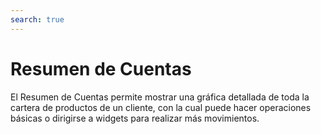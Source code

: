 ```yaml
---
search: true
---
```


# Resumen de Cuentas

El Resumen de Cuentas permite mostrar una gráfica detallada de toda la cartera de productos de un cliente, con la cual puede hacer operaciones básicas o dirigirse a widgets para realizar más movimientos.

<iframe id="widgetFrame" src="https://widgets-es.modyo.com/personas/summary" width="100%"  frameBorder="0"  style="visibility:hidden;overflow:auto;margin-top:20px;"/>


## Funciones

Presenta la posición del cliente en los distintos productos que tiene con la institución financiera. (Cuentas y Tarjetas).

Los resúmenes individuales presentan la información del producto específico de manera numérica y gráfica.

### Propiedades

#### Cuenta Corriente

La sección de Cuenta Corriente permite ver un resumen general de los montos disponibles, además de acceso a operaciones como transferencias y movimientos.

| Funcionalidad    | Descripción                                                                              |
|:-----------------|:-----------------------------------------------------------------------------------------|
| Saldo disponible | Muestra el saldo total disponible en la cuenta corriente.                                |
| Total Cargos     | Permite ver el total de cargos de cada cuenta.                                           |
| Total Abonos     | Muestra el total de abonos o depósitos que se le han hecho a una cuenta.                 |
| Linea de Crédito | Muestra el estado de la línea de crédito de la cuenta.                                   |
| Monto disponible | Muestra el monto total disponible en la línea de crédito de la cuenta.                   |
| Transferir       | Deriva al widget de Transferencias de cada cuenta.                                       |
| Movimientos      | Deriva al widget de Movimientos de la cuenta, para ver detalladamente cada uno de ellos. |

#### Cuenta Vista

Esta sección tiene las mismas funciones que la de Cuenta Corriente. Sin embargo, sólo cambia en la sección Linea de Crédito, donde se reemplaza por los últimos movimientos y cargos realizados al producto.

| Funcionalidad       | Descripción                                                                                            |
|:--------------------|:-------------------------------------------------------------------------------------------------------|
| Saldo disponible    | Muestra el saldo total disponible en la cuenta corriente.                                              |
| Total Cargos        | Permite ver el total de cargos de cada cuenta.                                                         |
| Total Abonos        | Muestra el total de abonos o depósitos que se le han hecho a una cuenta.                               |
| Últimos movimientos | Muestra un listado de los últimos movimientos y cargos hechos a la cuenta, junto con su monto y fecha. |
| Transferir          | Deriva al widget de Transferencias de cada cuenta.                                                     |
| Movimientos         | Deriva al widget de Movimientos de la cuenta, para ver detalladamente cada uno de ellos.               |

#### Tarjetas de Crédito

Cada una de las tarjetas de crédito tiene su propio módulo gráfico, que permite ver los detalles de cada una de ellas, su monto utilizado y disponible y los últimos movimientos.
Además, separa el cupo nacional del internacional, incluyendo una gráfica que permite ver en proporción lo utilizado.

| Funcionalidad       | Descripción                                                                                                                                     |
|:--------------------|:------------------------------------------------------------------------------------------------------------------------------------------------|
| Monto nacional      | Muestra el monto nacional utilizado y autorizado, además de una gráfica que indica el primer número en pesos versus el total autorizado.        |
| Monto internacional | Muestra el monto internacional utilizado y autorizado, además de una gráfica que indica el primer número versus el total autorizado en dólares. |
| Pagar               | Deriva al widget de Pago de Tarjetas, donde podrá abonar los montos facturados.                                                                 |
| Movimientos         | Deriva al widget de Movimientos de la tarjeta, para ver detalladamente cada uno de ellos.                                                       |


<script>

  export default {
    mounted() {

      function setIframeHeightCO(id, ht) {
          var ifrm = document.getElementById(id);
          if(ifrm) {
            ifrm.style.visibility = 'hidden';
            // some IE versions need a bit added or scrollbar appears
            ifrm.style.height = ht + 4 + "px";
            ifrm.style.visibility = 'visible';
          }
      }


      // iframed document sends its height using postMessage
      function handleDocHeightMsg(e) {
          // check origin
          if ( e.origin === 'https://widgets-es.modyo.com' ) {
              // parse data
              var data = JSON.parse( e.data );

              console.log('data:', data)
              // check data object
              if ( data['docHeight'] ) {
                  setIframeHeightCO( 'widgetFrame', data['docHeight'] );
              } else {
                  setIframeHeightCO( 'widgetFrame', 700 );
              }
          }
      }

      // assign message handler
      if ( window.addEventListener ) {
          window.addEventListener('message', handleDocHeightMsg, false);
      }
    }
  }

</script>
